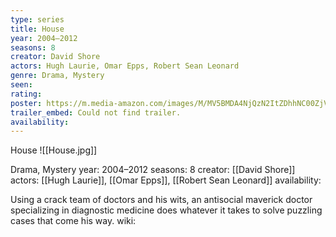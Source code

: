 ```yaml
---
type: series
title: House
year: 2004–2012
seasons: 8
creator: David Shore
actors: Hugh Laurie, Omar Epps, Robert Sean Leonard
genre: Drama, Mystery
seen:
rating: 
poster: https://m.media-amazon.com/images/M/MV5BMDA4NjQzN2ItZDhhNC00ZjVlLWFjNTgtMTEyNDQyOGNjMDE1XkEyXkFqcGdeQXVyNTA4NzY1MzY@._V1_SX300.jpg
trailer_embed: Could not find trailer.
availability:
---
```

House
![[House.jpg]]

Drama, Mystery
year: 2004–2012
seasons: 8
creator: [[David Shore]]
actors: [[Hugh Laurie]], [[Omar Epps]], [[Robert Sean Leonard]]
availability:

Using a crack team of doctors and his wits, an antisocial maverick doctor specializing in diagnostic medicine does whatever it takes to solve puzzling cases that come his way.
wiki: 


